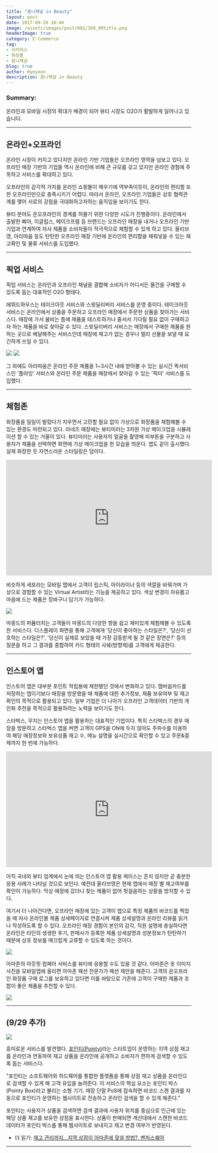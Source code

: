 ```yaml
---
title: "옴니채널 in Beauty"
layout: post
date: 2017-09-26 16:44
image: /assets/images/post/002/169_00title.png
headerImage: true
category: E-Commerce
tag:
- 이커머스
- 화장품
- 옴니채널
blog: true
author: Hyeyeon
description: 옴니채널 in Beauty
---
```


### Summary:

온라인과 모바일 시장의 확대가 배경이 되어 뷰티 시장도 O2O가 활발하게 일어나고 있습니다.

---

## 온라인+오프라인

온라인 시장이 커지고 있다지만 온라인 기반 기업들은 오프라인 영역을 넘보고 있다. 오프라인 매장 기반의 기업들 역시 온라인에 비해 큰 규모를 갖고 있지만 온라인 경험에 주목하고 서비스를 확대하고 있다.

오프라인의 감각적 가치를 온라인 쇼핑몰이 채우기에 역부족이듯이, 온라인의 편리함 또한 오프라인만으로 충족시키기 어렵다. 따라서 온라인, 오프라인 기업들은 상호 협력관계를 맺어 서로의 강점을 극대화하고자하는 움직임을 보이기도 한다.

뷰티 분야도 온오프라인의 경계를 허물기 위한 다양한 시도가 진행중이다. 온라인에서 출발한 삐아, 이글립스, 메이크프렘 등 브랜드는 오프라인 매장을 내거나 오프라인 기반 기업과 연계하여 자사 제품을 소비자들이 적극적으로 체험할 수 있게 하고 있다. 올리브영, 아리따움 등도 탄탄한 오프라인 매장 기반에 온라인의 편리함을 채워넣을 수 있는 재고확인 및 물류 서비스를 도입했다.

---

## 픽업 서비스

픽업 서비스는 온라인과 오프라인 채널을 결합해 소비자가 어디서든 물건을 구매할 수 있도록 돕는 대표적인 O2O 형태다.

에뛰드하우스는 테이크아웃 서비스와 스윗딜리버리 서비스를 운영 중이다. 테이크아웃 서비스는 온라인에서 상품을 주문하고 오프라인 매장에서 주문한 상품을 찾아가는 서비스다. 매장에 가서 붐비는 틈에 제품을 테스트하거나 줄서서 기다릴 필요 없이 구매하고자 하는 제품을 바로 찾아갈 수 있다. 스윗딜리버리 서비스는 매장에서 구매한 제품을 원하는 곳으로 배달해주는 서비스인데 매장에 재고가 없는 경우나 멀리 선물을 보낼 때 요긴하게 쓰일 수 있다.

![](/assets/images/post/002/176_01.png)
![](/assets/images/post/002/176_02.png)
<br>

그 외에도 아리따움은 온라인 주문 제품을 1~3시간 내에 받아볼 수 있는 실시간 퀵서비스인 '플라잉' 서비스와 온라인 주문 제품을 매장에서 찾아갈 수 있는 '픽미' 서비스를 도입했다.

---

## 체험존

화장품을 일일이 발랐다가 지우면서 고민할 필요 없이 가상으로 화장품을 체험해볼 수 있는 환경도 마련되고 있다. 라네즈 매장에는 뷰티미러는 3차원 가상 메이크업을 시뮬레이션 할 수 있는 거울이 있다. 뷰티미러는 사용자의 얼굴을 촬영해 피부톤을 구분하고 사용자가 제품을 선택하면 화면에 가상 메이크업을 한 모습을 띄운다. 앱도 같이 출시했다. 실제 화장한 듯 자연스러운 스타일링은 덤이다.

<iframe width="560" height="315" src="https://www.youtube.com/embed/jUCmUL2VHrA" frameborder="0" allowfullscreen></iframe>
<br>

비슷하게 세포라는 모바일 앱에서 고객이 립스틱, 아이라이너 등의 색깔을 바꿔가며 가상으로 경험할 수 있는 Virtual Artist라는 기능을 제공하고 있다. 색상 변경이 자유롭고 마음에 드는 제품은 장바구니 담기가 가능하다.

![](https://cdn.vox-cdn.com/thumbor/Q0pviKLGqI_w8QAKgw7nfRs_9Os=/0x89:1704x1048/1600x900/cdn.vox-cdn.com/uploads/chorus_image/image/53730843/sephora_virtual_artist_tutorials_5_HR.0.jpg)
<br>

마몽드의 퍼퓸터치는 고객들이 마몽드의 다양한 향을 쉽고 재미있게 체험해볼 수 있도록 한 서비스다. 디스플레이 화면을 통해 고객에게 '당신이 좋아하는 스타일은?', '당신이 선호하는 스타일은?', '당신이 실제로 보았을 때 가장 감동받게 될 것 같은 장면은?' 등의 질문을 하고 그 결과를 종합하여 카드 형태의 사쉐(방향제)를 고객에게 제공한다.

---

## 인스토어 앱

인스토어 앱은 대부분 포인트 적립용에 제한됐던 것에서 변화하고 있다. 맴버쉽카드를 저장하는 앱이기보다 매장을 방문했을 때 제품에 대한 추가정보, 제품 보유여부 및 재고 확인의 목적으로 활용되고 있다. 일부 기업은 더 나아가 오프라인 고객데이터 기반의 개인화 추천을 목적으로 활용하려는 노력을 보이기도 한다.

스타벅스, 무지는 인스토어 앱을 활용하는 대표적인 기업이다. 특히 스타벅스의 경우 매장을 방문하고 스타벅스 앱을 켜면 고객이 GPS을 ON에 두지 않아도 주파수를 이용하여 해당 매장정보와 보유상품 재고 수, 메뉴 설명을 실시간으로 확인할 수 있고 주문&결제까지 한 번에 가능하다.

<iframe width="560" height="315" src="https://www.youtube.com/embed/nmYR1W0rhTs" frameborder="0" allowfullscreen></iframe>
<br>

아직 국내외 뷰티 업계에서 눈에 띄는 인스토어 앱 활용 케이스는 흔치 않지만 곧 충분한 응용 사례가 나타날 것으로 보인다. 예컨대 올리브영은 현재 앱에서 매장 별 재고여부를 확인이 가능하다. 막상 매장에 갔더니 찾는 제품이 없어 헛걸음하는 상황을 방지할 수 있다.

여기서 더 나아간다면, 오프라인 매장에 있는 고객이 앱으로 특정 제품의 바코드를 찍었을 때 자사 온라인몰 제품 상세페이지로 연결시켜 제품 상세설명과 온라인 리뷰를 읽거나 작성하도록 할 수 있다. 오프라인 매장 경험이 본인의 감각, 직원 설명에 충실하다면 온라인은 타인의 생생한 후기, 판매사가 등록한 제품 상세설명과 성분정보가 탄탄하기 때문에 상호 정보를 매끄럽게 교류할 수 있도록 하는 것이다.

![](/assets/images/post/002/176_03.jpg)
<br>

아마존의 아웃핏 컴페어 서비스를 뷰티에 응용할 수도 있을 것 같다. 아마존은 옷 이미지 사진을 모바일앱에 올리면 아마존 패션 전문가가 패션 제안을 해준다. 고객의 온오프라인 화장품 구매 로그를 보유하고 있다면 이를 바탕으로 기존에 고객이 구매한 제품과 조합이 좋은 제품을 추천할 수 있다.

![](https://s.aolcdn.com/hss/storage/midas/1043f3904b4fec22ed8683987ca7f6f3/205065393/amazon-outfit-compare.jpg)

---

## (9/29 추가)

![](/assets/images/post/002/176_04.png)

흥미로운 서비스를 발견했다. [포인티(Pointy)](https://www.pointy.com/us)라는 스타트업이 운영하는 지역 상점 재고를 온라인과 연동하여 재고 상품을 온라인에 공개하고 소비자가 편하게 검색할 수 있도록 돕는 서비스다.

"포인티는 소프트웨어와 하드웨어를 통합한 플랫폼을 통해 상점 재고 상품을 온라인으로 검색할 수 있게 해 고객 유입을 늘려준다. 이 서비스의 핵심 요소는 포인티 박스(Pointy Box)라고 불리는 소형 기기. 매장 단말 PoS에 접속하면 바코드 스캔 결과를 자동으로 포인티가 운영하는 웹사이트로 전송하고 온라인 검색을 할 수 있게 해준다."

포인티는 사용자가 상품을 검색하면 검색 결과에 사용자 위치를 중심으로 인근에 있는 해당 상품 재고를 보유한 상점을 표시한다. 상품이 판매되면 계산대에서 스캔한 바코드 데이터가 포인티 박스를 통해 웹사이트로 보내지고 재고 변경 여부가 반영된다.

* 더 읽기: [재고 관리까지…지역 상점이 아마존에 맞설 방법?, 벤처스퀘어](http://www.venturesquare.net/754086)

---

